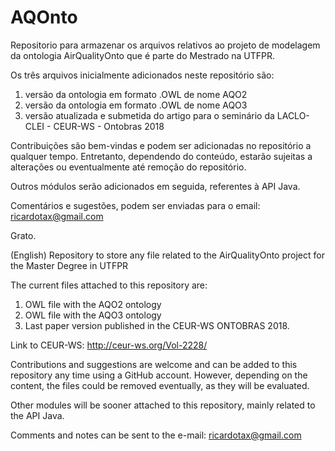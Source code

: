 # AQOnto
Repositorio para armazenar os arquivos relativos ao projeto de modelagem da ontologia AirQualityOnto que é parte do Mestrado na UTFPR.

Os três arquivos inicialmente adicionados neste repositório são:
1. versão da ontologia em formato .OWL de nome AQO2
2. versão da ontologia em formato .OWL de nome AQO3
3. versão atualizada e submetida do artigo para o seminário da LACLO-CLEI - CEUR-WS - Ontobras 2018

Contribuições são bem-vindas e podem ser adicionadas no repositório a qualquer tempo. 
Entretanto, dependendo do conteúdo, estarão sujeitas a alterações ou eventualmente até remoção do repositório.

Outros módulos serão adicionados em seguida, referentes à API Java.

Comentários e sugestões, podem ser enviadas para o email: ricardotax@gmail.com

Grato.

(English)
Repository to store any file related to the AirQualityOnto project for the Master Degree in UTFPR

The current files attached to this repository are:
1. OWL file with the AQO2 ontology
2. OWL file with the AQO3 ontology
3. Last paper version published in the CEUR-WS ONTOBRAS 2018.

Link to CEUR-WS: http://ceur-ws.org/Vol-2228/

Contributions and suggestions are welcome and can be added to this repository any time using a GitHub account.
However, depending on the content, the files could be removed eventually, as they will be evaluated.

Other modules will be sooner attached to this repository, mainly related to the API Java.

Comments and notes can be sent to the e-mail: ricardotax@gmail.com

